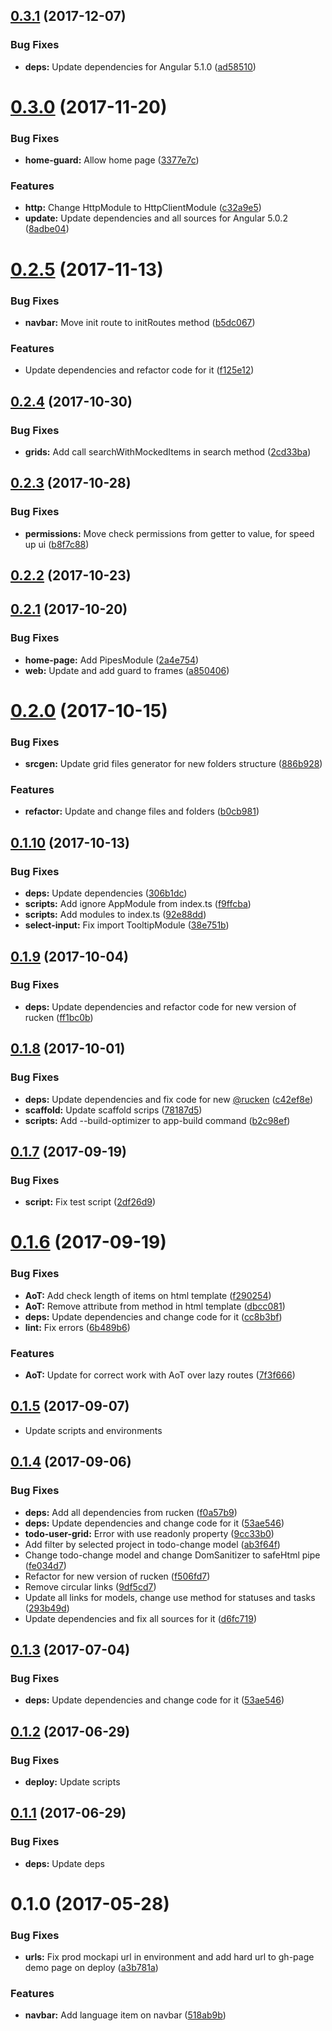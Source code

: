 <a name="0.3.1"></a>
## [0.3.1](https://github.com/rucken/todo-web/compare/0.3.0...0.3.1) (2017-12-07)


### Bug Fixes

* **deps:** Update dependencies for Angular 5.1.0 ([ad58510](https://github.com/rucken/todo-web/commit/ad58510))



<a name="0.3.0"></a>
# [0.3.0](https://github.com/rucken/todo-web/compare/0.2.5...0.3.0) (2017-11-20)


### Bug Fixes

* **home-guard:** Allow home page ([3377e7c](https://github.com/rucken/todo-web/commit/3377e7c))


### Features

* **http:** Change HttpModule to HttpClientModule ([c32a9e5](https://github.com/rucken/todo-web/commit/c32a9e5))
* **update:** Update dependencies and all sources for Angular 5.0.2 ([8adbe04](https://github.com/rucken/todo-web/commit/8adbe04))



<a name="0.2.5"></a>
# [0.2.5](https://github.com/rucken/todo-web/compare/0.2.4...0.2.5) (2017-11-13)


### Bug Fixes

* **navbar:** Move init route to initRoutes method ([b5dc067](https://github.com/rucken/todo-web/commit/b5dc067))


### Features

* Update dependencies and refactor code for it ([f125e12](https://github.com/rucken/todo-web/commit/f125e12))



<a name="0.2.4"></a>
## [0.2.4](https://github.com/rucken/todo-web/compare/0.2.3...0.2.4) (2017-10-30)


### Bug Fixes

* **grids:** Add call searchWithMockedItems in search method ([2cd33ba](https://github.com/rucken/todo-web/commit/2cd33ba))



<a name="0.2.3"></a>
## [0.2.3](https://github.com/rucken/todo-web/compare/0.2.2...0.2.3) (2017-10-28)


### Bug Fixes

* **permissions:** Move check permissions from getter to value, for speed up ui ([b8f7c88](https://github.com/rucken/todo-web/commit/b8f7c88))



<a name="0.2.2"></a>
## [0.2.2](https://github.com/rucken/todo-web/compare/0.2.1...0.2.2) (2017-10-23)



<a name="0.2.1"></a>
## [0.2.1](https://github.com/rucken/todo-web/compare/0.2.0...0.2.1) (2017-10-20)


### Bug Fixes

* **home-page:** Add PipesModule ([2a4e754](https://github.com/rucken/todo-web/commit/2a4e754))
* **web:** Update and add guard to frames ([a850406](https://github.com/rucken/todo-web/commit/a850406))



<a name="0.2.0"></a>
# [0.2.0](https://github.com/rucken/todo-web/compare/0.1.10...0.2.0) (2017-10-15)


### Bug Fixes

* **srcgen:** Update grid files generator for new folders structure ([886b928](https://github.com/rucken/todo-web/commit/886b928))


### Features

* **refactor:** Update and change files and folders ([b0cb981](https://github.com/rucken/todo-web/commit/b0cb981))



<a name="0.1.10"></a>
## [0.1.10](https://github.com/rucken/todo-web/compare/0.1.9...0.1.10) (2017-10-13)


### Bug Fixes

* **deps:** Update dependencies ([306b1dc](https://github.com/rucken/todo-web/commit/306b1dc))
* **scripts:** Add ignore AppModule from index.ts ([f9ffcba](https://github.com/rucken/todo-web/commit/f9ffcba))
* **scripts:** Add modules to index.ts ([92e88dd](https://github.com/rucken/todo-web/commit/92e88dd))
* **select-input:** Fix import TooltipModule ([38e751b](https://github.com/rucken/todo-web/commit/38e751b))



<a name="0.1.9"></a>
## [0.1.9](https://github.com/rucken/todo-web/compare/0.1.8...0.1.9) (2017-10-04)


### Bug Fixes

* **deps:** Update dependencies and refactor code for new version of rucken ([ff1bc0b](https://github.com/rucken/todo-web/commit/ff1bc0b))



<a name="0.1.8"></a>
## [0.1.8](https://github.com/rucken/todo-web/compare/0.1.7...0.1.8) (2017-10-01)


### Bug Fixes

* **deps:** Update dependencies and fix code for new [@rucken](https://github.com/rucken) ([c42ef8e](https://github.com/rucken/todo-web/commit/c42ef8e))
* **scaffold:** Update scaffold scrips ([78187d5](https://github.com/rucken/todo-web/commit/78187d5))
* **scripts:** Add --build-optimizer to app-build command ([b2c98ef](https://github.com/rucken/todo-web/commit/b2c98ef))



<a name="0.1.7"></a>
## [0.1.7](https://github.com/rucken/todo-web/compare/0.1.6...0.1.7) (2017-09-19)


### Bug Fixes

* **script:** Fix test script ([2df26d9](https://github.com/rucken/todo-web/commit/2df26d9))



<a name="0.1.6"></a>
# [0.1.6](https://github.com/rucken/todo-web/compare/0.1.5...0.1.6) (2017-09-19)


### Bug Fixes

* **AoT:** Add check length of items on html template ([f290254](https://github.com/rucken/todo-web/commit/f290254))
* **AoT:** Remove attribute from method in html template ([dbcc081](https://github.com/rucken/todo-web/commit/dbcc081))
* **deps:** Update dependencies and change code for it ([cc8b3bf](https://github.com/rucken/todo-web/commit/cc8b3bf))
* **lint:** Fix errors ([6b489b6](https://github.com/rucken/todo-web/commit/6b489b6))


### Features

* **AoT:** Update for correct work with AoT over lazy routes ([7f3f666](https://github.com/rucken/todo-web/commit/7f3f666))



<a name="0.1.5"></a>
## [0.1.5](https://github.com/rucken/todo-web/compare/0.1.4...0.1.5) (2017-09-07)


* Update scripts and environments


<a name="0.1.4"></a>
## [0.1.4](https://github.com/rucken/todo-web/compare/0.1.2...0.1.4) (2017-09-06)


### Bug Fixes

* **deps:** Add all dependencies from rucken ([f0a57b9](https://github.com/rucken/todo-web/commit/f0a57b9))
* **deps:** Update dependencies and change code for it ([53ae546](https://github.com/rucken/todo-web/commit/53ae546))
* **todo-user-grid:** Error with use readonly property ([9cc33b0](https://github.com/rucken/todo-web/commit/9cc33b0))
* Add filter by selected project in todo-change model ([ab3f64f](https://github.com/rucken/todo-web/commit/ab3f64f))
* Change todo-change model and change DomSanitizer to safeHtml pipe ([fe034d7](https://github.com/rucken/todo-web/commit/fe034d7))
* Refactor for new version of rucken ([f506fd7](https://github.com/rucken/todo-web/commit/f506fd7))
* Remove circular links ([9df5cd7](https://github.com/rucken/todo-web/commit/9df5cd7))
* Update all links for models, change use method for statuses and tasks ([293b49d](https://github.com/rucken/todo-web/commit/293b49d))
* Update dependencies and fix all sources for it ([d6fc719](https://github.com/rucken/todo-web/commit/d6fc719))



<a name="0.1.3"></a>
## [0.1.3](https://github.com/rucken/todo-web/compare/0.1.2...v0.1.3) (2017-07-04)


### Bug Fixes

* **deps:** Update dependencies and change code for it ([53ae546](https://github.com/rucken/todo-web/commit/53ae546))



<a name="0.1.2"></a>
## [0.1.2](https://github.com/rucken/todo-web/compare/0.1.0...v0.1.2) (2017-06-29)

### Bug Fixes

* **deploy:** Update scripts


<a name="0.1.1"></a>
## [0.1.1](https://github.com/rucken/todo-web/compare/0.1.0...v0.1.1) (2017-06-29)

### Bug Fixes

* **deps:** Update deps


<a name="0.1.0"></a>
# 0.1.0 (2017-05-28)


### Bug Fixes

* **urls:** Fix prod mockapi url in environment and add hard url to gh-page demo page on deploy ([a3b781a](https://github.com/rucken/todo-web/commit/a3b781a))


### Features

* **navbar:** Add language item on navbar ([518ab9b](https://github.com/rucken/todo-web/commit/518ab9b))



